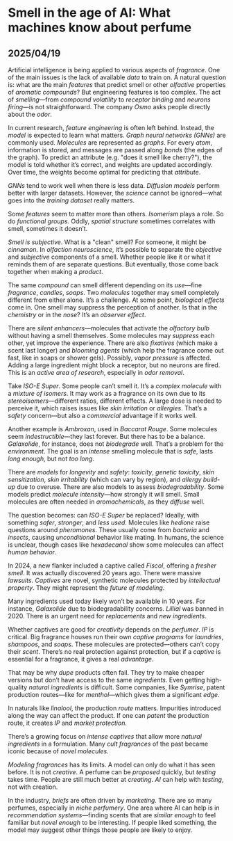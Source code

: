 # Smell in the age of AI: What machines know about perfume
## 2025/04/19
Artificial intelligence is being applied to various aspects of *fragrance*. One of the main issues is the lack of available *data* to train on. A natural question is: what are the main *features* that predict smell or other *olfactive* properties of *aromatic compounds*? But engineering features is too complex. The act of *smelling*—from *compound volatility* to *receptor binding* and *neurons firing*—is not straightforward. The company *Osmo* asks people directly about the *odor*.


In current research, *feature engineering* is often left behind. Instead, the *model* is expected to learn what matters. *Graph neural networks (GNNs)* are commonly used. *Molecules* are represented as *graphs*. For every *atom*, information is stored, and messages are passed along *bonds* (the edges of the graph). To predict an attribute (e.g. "does it smell like cherry?"), the model is told whether it’s correct, and weights are updated accordingly. Over time, the weights become optimal for predicting that *attribute*.


*GNNs* tend to work well when there is less data. *Diffusion models* perform better with larger datasets. However, the *science* cannot be ignored—what goes into the *training dataset* really matters.


Some *features* seem to matter more than others. *Isomerism* plays a role. So do *functional groups*. Oddly, *spatial structure* sometimes correlates with smell, sometimes it doesn’t.


*Smell is subjective*. What is a "clean" smell? For someone, it might be *cinnamon*. In *olfaction neuroscience*, it’s possible to separate the *objective* and *subjective* components of a smell. Whether people like it or what it reminds them of are separate questions. But eventually, those come back together when making a *product*.


The same *compound* can smell different depending on its *use*—fine *fragrance*, *candles*, *soaps*. Two *molecules* together may smell completely different from either alone. It’s a challenge. At some point, *biological effects* come in. One smell may suppress the perception of another. Is that in the *chemistry* or in the *nose*? It’s an *observer effect*.


There are *silent enhancers*—molecules that activate the *olfactory bulb* without having a smell themselves. Some molecules may *suppress* each other, yet improve the experience. There are also *fixatives* (which make a scent last longer) and *blooming agents* (which help the fragrance come out fast, like in soaps or shower gels). Possibly, *vapor pressure* is affected. Adding a large ingredient might block a receptor, but no neurons are fired. This is an *active area of research*, especially in *odor removal*.


Take *ISO-E Super*. Some people can’t smell it. It’s a *complex molecule* with a *mixture of isomers*. It may work as a fragrance on its own due to its *stereoisomers*—different ratios, different effects. A large dose is needed to perceive it, which raises issues like *skin irritation* or *allergies*. That’s a *safety* concern—but also a *commercial* advantage if it works well.


Another example is *Ambroxan*, used in *Baccarat Rouge*. Some molecules seem *indestructible*—they last forever. But there has to be a balance. *Galaxolide*, for instance, does not *biodegrade* well. That’s a problem for the *environment*. The goal is an *intense* smelling molecule that is *safe*, lasts *long enough*, but not *too long*.


There are *models* for *longevity* and *safety*: *toxicity*, *genetic toxicity*, *skin sensitization*, *skin irritability* (which can vary by region), and *allergy build-up* due to overuse. There are also models to assess *biodegradability*. Some models predict *molecule intensity*—how strongly it will smell. Small molecules are often needed in *aromachemicals*, as they *diffuse* well.


The question becomes: can *ISO-E Super* be replaced? Ideally, with something *safer*, *stronger*, and *less used*. Molecules like *hedione* raise questions around *pheromones*. These usually come from *bacteria* and *insects*, causing *unconditional* behavior like mating. In humans, the science is unclear, though cases like *hexadecanal* show some molecules can affect *human behavior*.


In 2024, a new flanker included a captive called *Fiscol*, offering a *fresher smell*. It was actually discovered 20 years ago. There were massive *lawsuits*. *Captives* are novel, synthetic molecules protected by *intellectual property*. They might represent the *future of modeling*.


Many ingredients used today likely won’t be available in 10 years. For instance, *Galaxolide* due to biodegradability concerns. *Lillial* was banned in 2020. There is an urgent need for *replacements* and *new ingredients*.


Whether captives are good for *creativity* depends on the *perfumer*. *IP* is critical. Big fragrance houses run their own *captive programs* for *laundries*, *shampoos*, and *soaps*. These molecules are protected—others can’t copy their *scent*. There’s no real protection against protection, but if a *captive* is essential for a fragrance, it gives a real *advantage*.


That may be why *dupe* products often fail. They try to make cheaper versions but don’t have access to the same *ingredients*. Even getting high-quality *natural ingredients* is difficult. Some companies, like *Symrise*, patent production routes—like for *menthol*—which gives them a significant *edge*.


In naturals like *linalool*, the production *route* matters. Impurities introduced along the way can affect the product. If one can *patent* the production route, it creates *IP* and *market protection*.


There’s a growing focus on *intense captives* that allow more *natural ingredients* in a formulation. Many *cult fragrances* of the past became iconic because of *novel molecules*.


*Modeling fragrances* has its limits. A model can only do what it has seen before. It is not *creative*. A perfume can be *proposed* quickly, but *testing* takes time. People are still much better at *creating*. *AI* can help with *testing*, not with creation.


In the industry, *briefs* are often driven by *marketing*. There are so many perfumes, especially in *niche perfumery*. One area where AI can help is in *recommendation systems*—finding scents that are *similar enough* to feel familiar but *novel enough* to be interesting. If people liked something, the model may suggest other things those people are likely to enjoy.


